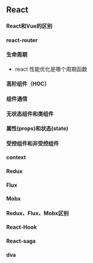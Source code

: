 ## React

#### React和Vue的区别

#### react-router

#### 生命周期

- react 性能优化是哪个周期函数

#### 高阶组件（HOC）

#### 组件通信

#### 无状态组件和类组件

#### 属性(props)和状态(state)

#### 受控组件和非受控组件

#### context

#### Redux

#### Flux

#### Mobx

#### Redux、Flux、Mobx区别

#### React-Hook

#### React-saga

#### dva